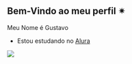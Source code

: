 ## Bem-Vindo ao meu perfil ✴

Meu Nome é Gustavo

- Estou estudando no [Alura](https://www.alura.com.br)
  

![](https://media.tenor.com/QscrjsdAwMAAAAAM/batcat-dancing-cat.gif)
